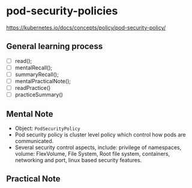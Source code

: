 # pod-security-policies
https://kubernetes.io/docs/concepts/policy/pod-security-policy/

 ## General learning process 
 - [ ] read();
 - [ ] mentalRecall();
 - [ ] summaryRecall();
 - [ ] mentalPracticalNote();
 - [ ] readPractice() 
 - [ ] practiceSummary() 

 ## Mental Note 
 - Object: `PodSecurityPolicy`
 - Pod security policy is cluster level policy which control how pods are communicated.
 - Several security control aspects, include: privilege of namespaces, volume: FlexVolume, File System, Root file system, containers, networking and port, linux based security features.
 
 ## Practical Note
